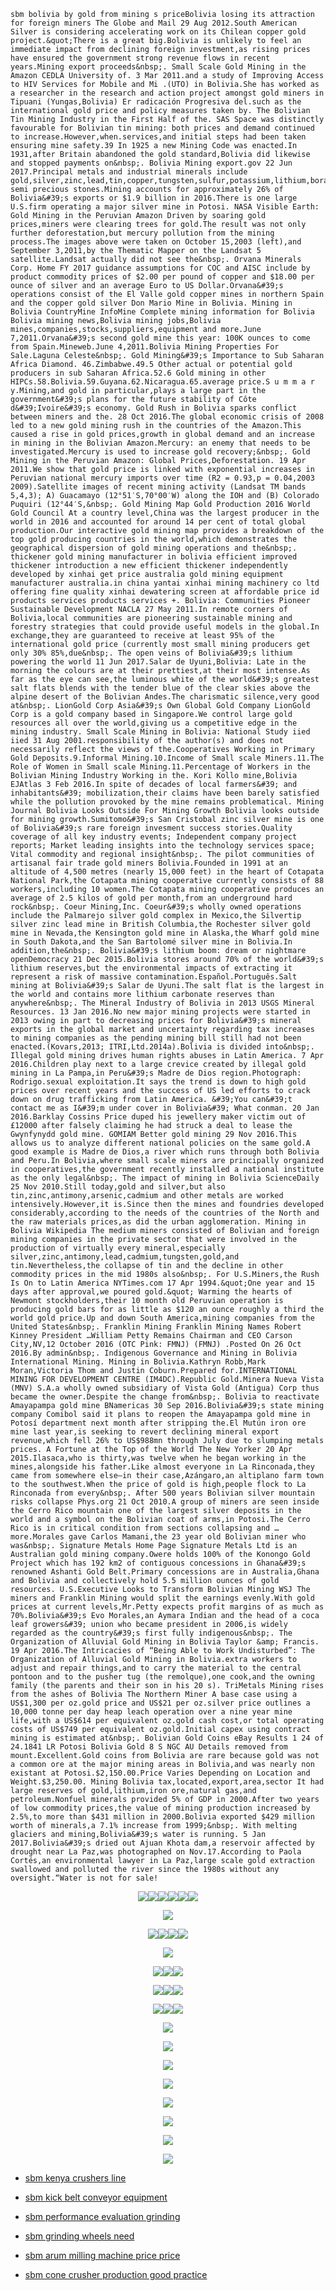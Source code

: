 
```
sbm bolivia by gold from mining s priceBolivia losing its attraction for foreign miners The Globe and Mail 29 Aug 2012.South American Silver is considering accelerating work on its Chilean copper gold project.&quot;There is a great big.Bolivia is unlikely to feel an immediate impact from declining foreign investment,as rising prices have ensured the government strong revenue flows in recent years.Mining export proceeds&nbsp;. Small Scale Gold Mining in the Amazon CEDLA University of. 3 Mar 2011.and a study of Improving Access to HIV Services for Mobile and Mi .(UTO) in Bolivia.She has worked as a researcher in the research and action project amongst gold miners in Tipuani (Yungas,Bolivia) Er radicación Progresiva del.such as the international gold price and policy measures taken by. The Bolivian Tin Mining Industry in the First Half of the. SAS Space was distinctly favourable for Bolivian tin mining: both prices and demand continued to increase.However,when.services,and initial steps had been taken ensuring mine safety.39 In 1925 a new Mining Code was enacted.In 1931,after Britain abandoned the gold standard,Bolivia did likewise and stopped payments on&nbsp;. Bolivia Mining export.gov 22 Jun 2017.Principal metals and industrial minerals include gold,silver,zinc,lead,tin,copper,tungsten,sulfur,potassium,lithium,borax,and semi precious stones.Mining accounts for approximately 26% of Bolivia&#39;s exports or $1.9 billion in 2016.There is one large U.S.firm operating a major silver mine in Potosi. NASA Visible Earth: Gold Mining in the Peruvian Amazon Driven by soaring gold prices,miners were clearing trees for gold.The result was not only further deforestation,but mercury pollution from the mining process.The images above were taken on October 15,2003 (left),and September 3,2011,by the Thematic Mapper on the Landsat 5 satellite.Landsat actually did not see the&nbsp;. Orvana Minerals Corp. Home FY 2017 guidance assumptions for COC and AISC include by product commodity prices of $2.00 per pound of copper and $18.00 per ounce of silver and an average Euro to US Dollar.Orvana&#39;s operations consist of the El Valle gold copper mines in northern Spain and the copper gold silver Don Mario Mine in Bolivia. Mining in Bolivia CountryMine InfoMine Complete mining information for Bolivia Bolivia mining news,Bolivia mining jobs,Bolivia mines,companies,stocks,suppliers,equipment and more.June 7,2011.Orvana&#39;s second gold mine this year: 100K ounces to come from Spain.Mineweb.June 4,2011.Bolivia Mining Properties For Sale.Laguna Celeste&nbsp;. Gold Mining&#39;s Importance to Sub Saharan Africa Diamond. 46.Zimbabwe.49.5 Other actual or potential gold producers in sub Saharan Africa.52.6 Gold mining in other HIPCs.58.Bolivia.59.Guyana.62.Nicaragua.65.average price.S u m m a r y.Mining,and gold in particular,plays a large part in the government&#39;s plans for the future stability of Côte d&#39;Ivoire&#39;s economy. Gold Rush in Bolivia sparks conflict between miners and the. 28 Oct 2016.The global economic crisis of 2008 led to a new gold mining rush in the countries of the Amazon.This caused a rise in gold prices,growth in global demand and an increase in mining in the Bolivian Amazon.Mercury: an enemy that needs to be investigated.Mercury is used to increase gold recovery;&nbsp;. Gold Mining in the Peruvian Amazon: Global Prices,Deforestation. 19 Apr 2011.We show that gold price is linked with exponential increases in Peruvian national mercury imports over time (R2 = 0.93,p = 0.04,2003 2009).Satellite images of recent mining activity (Landsat TM bands 5,4,3); A) Guacamayo (12°51′S,70°00′W) along the IOH and (B) Colorado Puquiri (12°44′S,&nbsp;. Gold Mining Map Gold Production 2016 World Gold Council At a country level,China was the largest producer in the world in 2016 and accounted for around 14 per cent of total global production.Our interactive gold mining map provides a breakdown of the top gold producing countries in the world,which demonstrates the geographical dispersion of gold mining operations and the&nbsp;. thickener gold mining manufacturer in bolivia efficient improved thickener introduction a new efficient thickener independently developed by xinhai get price australia gold mining equipment manufacturer australia.in china yantai xinhai mining machinery co ltd offering fine quality xinhai dewatering screen at affordable price id products services products services +. Bolivia: Communities Pioneer Sustainable Development NACLA 27 May 2011.In remote corners of Bolivia,local communities are pioneering sustainable mining and forestry strategies that could provide useful models in the global.In exchange,they are guaranteed to receive at least 95% of the international gold price (currently most small mining producers get only 30% 85%,due&nbsp;. The open veins of Bolivia&#39;s lithium powering the world 11 Jun 2017.Salar de Uyuni,Bolivia: Late in the morning the colours are at their prettiest,at their most intense.As far as the eye can see,the luminous white of the world&#39;s greatest salt flats blends with the tender blue of the clear skies above the alpine desert of the Bolivian Andes.The charismatic silence,very good at&nbsp;. LionGold Corp Asia&#39;s Own Global Gold Company LionGold Corp is a gold company based in Singapore.We control large gold resources all over the world,giving us a competitive edge in the mining industry. Small Scale Mining in Bolivia: National Study iied iied 31 Aug 2001.responsibility of the author(s) and does not necessarily reflect the views of the.Cooperatives Working in Primary Gold Deposits.9.Informal Mining.10.Income of Small scale Miners.11.The Role of Women in Small scale Mining.11.Percentage of Workers in the Bolivian Mining Industry Working in the. Kori Kollo mine,Bolivia EJAtlas 3 Feb 2016.In spite of decades of local farmers&#39; and inhabitants&#39; mobilization,their claims have been barely satisfied while the pollution provoked by the mine remains problematical. Mining Journal Bolivia Looks Outside For Mining Growth Bolivia looks outside for mining growth.Sumitomo&#39;s San Cristobal zinc silver mine is one of Bolivia&#39;s rare foreign invesment success stories.Quality coverage of all key industry events; Independent company project reports; Market leading insights into the technology services space; Vital commodity and regional insight&nbsp;. The pilot communities of artisanal fair trade gold miners Bolivia.Founded in 1991 at an altitude of 4,500 metres (nearly 15,000 feet) in the heart of Cotapata National Park,the Cotapata mining cooperative currently consists of 88 workers,including 10 women.The Cotapata mining cooperative produces an average of 2.5 kilos of gold per month,from an underground hard rock&nbsp;. Coeur Mining,Inc. Coeur&#39;s wholly owned operations include the Palmarejo silver gold complex in Mexico,the Silvertip silver zinc lead mine in British Columbia,the Rochester silver gold mine in Nevada,the Kensington gold mine in Alaska,the Wharf gold mine in South Dakota,and the San Bartolomé silver mine in Bolivia.In addition,the&nbsp;. Bolivia&#39;s lithium boom: dream or nightmare openDemocracy 21 Dec 2015.Bolivia stores around 70% of the world&#39;s lithium reserves,but the environmental impacts of extracting it represent a risk of massive contamination.Español.Português.Salt mining at Bolivia&#39;s Salar de Uyuni.The salt flat is the largest in the world and contains more lithium carbonate reserves than anywhere&nbsp;. The Mineral Industry of Bolivia in 2013 USGS Mineral Resources. 13 Jan 2016.No new major mining projects were started in 2013 owing in part to decreasing prices for Bolivia&#39;s mineral exports in the global market and uncertainty regarding tax increases to mining companies as the pending mining bill still had not been enacted.(Kovars,2013; ITRI,Ltd.2014a).Bolivia is divided into&nbsp;. Illegal gold mining drives human rights abuses in Latin America. 7 Apr 2016.Children play next to a large crevice created by illegal gold mining in La Pampa,in Peru&#39;s Madre de Dios region.Photograph: Rodrigo.sexual exploitation.It says the trend is down to high gold prices over recent years and the success of US led efforts to crack down on drug trafficking from Latin America. &#39;You can&#39;t contact me as I&#39;m under cover in Bolivia&#39; What conman. 20 Jan 2016.Barklay Cossins Price duped his jewellery maker victim out of £12000 after falsely claiming he had struck a deal to lease the Gwynfynydd gold mine. GOMIAM Better gold mining 29 Nov 2016.This allows us to analyze different national policies on the same gold.A good example is Madre de Dios,a river which runs through both Bolivia and Peru.In Bolivia,where small scale miners are principally organized in cooperatives,the government recently installed a national institute as the only legal&nbsp;. The impact of mining in Bolivia ScienceDaily 25 Nov 2010.Still today,gold and silver,but also tin,zinc,antimony,arsenic,cadmium and other metals are worked intensively.However,it is.Since then the mines and foundries developed considerably,according to the needs of the countries of the North and the raw materials prices,as did the urban agglomeration. Mining in Bolivia Wikipedia The medium miners consisted of Bolivian and foreign mining companies in the private sector that were involved in the production of virtually every mineral,especially silver,zinc,antimony,lead,cadmium,tungsten,gold,and tin.Nevertheless,the collapse of tin and the decline in other commodity prices in the mid 1980s also&nbsp;. For U.S.Miners,the Rush Is On to Latin America NYTimes.com 17 Apr 1994.&quot;One year and 15 days after approval,we poured gold.&quot; Warming the hearts of Newmont stockholders,their 10 month old Peruvian operation is producing gold bars for as little as $120 an ounce roughly a third the world gold price.Up and down South America,mining companies from the United States&nbsp;. Franklin Mining Franklin Mining Names Robert Kinney President …William Petty Remains Chairman and CEO Carson City,NV,12 October 2016 (OTC Pink: FMNJ) (FMNJ) .Posted On 26 Oct 2016.By admin&nbsp;. Indigenous Governance and Mining in Bolivia International Mining. Mining in Bolivia.Kathryn Robb,Mark Moran,Victoria Thom and Justin Coburn.Prepared for.INTERNATIONAL MINING FOR DEVELOPMENT CENTRE (IM4DC).Republic Gold.Minera Nueva Vista (MNV) S.A.a wholly owned subsidiary of Vista Gold (Antigua) Corp thus became the owner.Despite the change from&nbsp;. Bolivia to reactivate Amayapampa gold mine BNamericas 30 Sep 2016.Bolivia&#39;s state mining company Comibol said it plans to reopen the Amayapampa gold mine in Potosí department next month after stripping the.El Mutún iron ore mine last year,is seeking to revert declining mineral export revenue,which fell 26% to US$988mn through July due to slumping metals prices. A Fortune at the Top of the World The New Yorker 20 Apr 2015.Ilasaca,who is thirty,was twelve when he began working in the mines,alongside his father.Like almost everyone in La Rinconada,they came from somewhere else—in their case,Azángaro,an altiplano farm town to the southwest.When the price of gold is high,people flock to La Rinconada from every&nbsp;. After 500 years Bolivian silver mountain risks collapse Phys.org 21 Oct 2010.A group of miners are seen inside the Cerro Rico mountain one of the largest silver deposits in the world and a symbol on the Bolivian coat of arms,in Potosi.The Cerro Rico is in critical condition from sections collapsing and …more.Morales gave Carlos Mamani,the 23 year old Bolivian miner who was&nbsp;. Signature Metals Home Page Signature Metals Ltd is an Australian gold mining company.Owere holds 100% of the Konongo Gold Project which has 192 km2 of contiguous concessions in Ghana&#39;s renowned Ashanti Gold Belt.Primary concessions are in Australia,Ghana and Bolivia and collectively hold 5.5 million ounces of gold resources. U.S.Executive Looks to Transform Bolivian Mining WSJ The miners and Franklin Mining would split the earnings evenly.With gold prices at current levels,Mr.Petty expects profit margins of as much as 70%.Bolivia&#39;s Evo Morales,an Aymara Indian and the head of a coca leaf growers&#39; union who became president in 2006,is widely regarded as the country&#39;s first fully indigenous&nbsp;. The Organization of Alluvial Gold Mining in Bolivia Taylor &amp; Francis. 19 Apr 2016.The Intricacies of “Being Able to Work Undisturbed”: The Organization of Alluvial Gold Mining in Bolivia.extra workers to adjust and repair things,and to carry the material to the central pontoon and to the pusher tug (the remolque),one cook,and the owning family (the parents and their son in his 20 s). TriMetals Mining rises from the ashes of Bolivia The Northern Miner A base case using a US$1,300 per oz.gold price and US$21 per oz.silver price outlines a 10,000 tonne per day heap leach operation over a nine year mine life,with a US$614 per equivalent oz.gold cash cost,or total operating costs of US$749 per equivalent oz.gold.Initial capex using contract mining is estimated at&nbsp;. Bolivian Gold Coins eBay Results 1 24 of 24.1841 LR Potosi Bolivia Gold 8 S NGC AU Details removed from mount.Excellent.Gold coins from Bolivia are rare because gold was not a common ore at the major mining areas in Bolivia,and was nearly non existant at Potosi.$2,150.00.Price Varies Depending on Location and Weight.$3,250.00. Mining Bolivia tax,located,export,area,sector It had large reserves of gold,lithium,iron ore,natural gas,and petroleum.Nonfuel minerals provided 5% of GDP in 2000.After two years of low commodity prices,the value of mining production increased by 2.5%,to more than $431 million in 2000.Bolivia exported $429 million worth of minerals,a 7.1% increase from 1999;&nbsp;. With melting glaciers and mining,Bolivia&#39;s water is running. 5 Jan 2017.Bolivia&#39;s dried out Ajuan Khota dam,a reservoir affected by drought near La Paz,was photographed on Nov.17.According to Paola Cortés,an environmental lawyer in La Paz,large scale gold extraction swallowed and polluted the river since the 1980s without any oversight.“Water is not for sale! 
```

<div align="center">
  
<a rel="nofollow" href="https://m.shibang-china.com?f=github&k=sbm+bolivia+by+gold+from+mining+s+price"><img src="https://static.shibang-china.com/en/l.png"></a><img src="https://static.shibang-china.com/en/hw.png"><a rel="nofollow" href="https://m.shibang-china.com/product/?f=github&k=sbm+bolivia+by+gold+from+mining+s+price"><img src="https://static.shibang-china.com/en/p.png"></a><a rel="nofollow" href="https://m.shibang-china.com/cases/?f=github&k=sbm+bolivia+by+gold+from+mining+s+price"><img src="https://static.shibang-china.com/en/c.png"></a><a rel="nofollow" href="https://m.shibang-china.com/news/?f=github&k=sbm+bolivia+by+gold+from+mining+s+price"><img src="https://static.shibang-china.com/en/n.png"></a><a rel="nofollow" href="https://m.shibang-china.com?f=github&k=sbm+bolivia+by+gold+from+mining+s+price"><img src="https://static.shibang-china.com/en/m.png"></a>

<a rel="nofollow" href="https://m.shibang-china.com/product/?f=github&k=sbm+bolivia+by+gold+from+mining+s+price"><img src="https://static.shibang-china.com/en/b.jpg"></a>
  
<a rel="nofollow" href="https://m.shibang-china.com/solution-aggregate.html?f=github&k=sbm+bolivia+by+gold+from+mining+s+price"><img src="https://static.shibang-china.com/en/a.jpg"></a><a rel="nofollow" href="https://m.shibang-china.com/solution-mine.html?f=github&k=sbm+bolivia+by+gold+from+mining+s+price"><img src="https://static.shibang-china.com/en/m.jpg"></a><a rel="nofollow" href="https://m.shibang-china.com/solution-mill.html?f=github&k=sbm+bolivia+by+gold+from+mining+s+price"><img src="https://static.shibang-china.com/en/g.jpg"></a><a rel="nofollow" href="https://m.shibang-china.com/solution-epc.html?f=github&k=sbm+bolivia+by+gold+from+mining+s+price"><img src="https://static.shibang-china.com/en/e.jpg"></a>

<a rel="nofollow" href="https://m.shibang-china.com/product/?f=github&k=sbm+bolivia+by+gold+from+mining+s+price"><img src="https://static.shibang-china.com/en/a-p.png"></a>

<a rel="nofollow" href="https://m.shibang-china.com/product/crusher/c6x.html?f=github&k=sbm+bolivia+by+gold+from+mining+s+price"><img src="https://static.shibang-china.com/en/j.jpg"></a><a rel="nofollow" href="https://m.shibang-china.com/product/crusher/ci5x.html?f=github&k=sbm+bolivia+by+gold+from+mining+s+price"><img src="https://static.shibang-china.com/en/i.jpg"></a><a rel="nofollow" href="https://m.shibang-china.com/product/crusher/hst.html?f=github&k=sbm+bolivia+by+gold+from+mining+s+price"><img src="https://static.shibang-china.com/en/c.jpg"></a>

<a rel="nofollow" href="https://m.shibang-china.com/product/mill/mtw.html?f=github&k=sbm+bolivia+by+gold+from+mining+s+price"><img src="https://static.shibang-china.com/en/mtw.jpg"></a><a rel="nofollow" href="https://m.shibang-china.com/product/mill/scm.html?f=github&k=sbm+bolivia+by+gold+from+mining+s+price"><img src="https://static.shibang-china.com/en/scm.jpg"></a><a rel="nofollow" href="https://m.shibang-china.com/product/mill/lm.html?f=github&k=sbm+bolivia+by+gold+from+mining+s+price"><img src="https://static.shibang-china.com/en/lm.jpg"></a>

<a rel="nofollow" href="https://m.shibang-china.com/product/sand/vsi6x.html?f=github&k=sbm+bolivia+by+gold+from+mining+s+price"><img src="https://static.shibang-china.com/en/6x.jpg"></a><a rel="nofollow" href="https://m.shibang-china.com/product/sand/vu.html?f=github&k=sbm+bolivia+by+gold+from+mining+s+price"><img src="https://static.shibang-china.com/en/vu.jpg"></a><a rel="nofollow" href="https://m.shibang-china.com/product/mobile/klun.html?f=github&k=sbm+bolivia+by+gold+from+mining+s+price"><img src="https://static.shibang-china.com/en/k.jpg"></a>

<a rel="nofollow" href="https://m.shibang-china.com/cases/?f=github&k=sbm+bolivia+by+gold+from+mining+s+price"><img src="https://static.shibang-china.com/en/case.png"></a>

<a rel="nofollow" href="https://m.shibang-china.com/cases/aggregate/202.html?f=github&k=sbm+bolivia+by+gold+from+mining+s+price"><img src="https://static.shibang-china.com/en/c-1.jpg"></a>

<a rel="nofollow" href="https://m.shibang-china.com/cases/aggregate/203.html?f=github&k=sbm+bolivia+by+gold+from+mining+s+price"><img src="https://static.shibang-china.com/en/c-2.jpg"></a>

<a rel="nofollow" href="https://m.shibang-china.com/cases/mill/123.html?f=github&k=sbm+bolivia+by+gold+from+mining+s+price"><img src="https://static.shibang-china.com/en/c-3.jpg"></a>

<a rel="nofollow" href="https://m.shibang-china.com/contact_us.html?f=github&k=sbm+bolivia+by+gold+from+mining+s+price"><img src="https://static.shibang-china.com/en/contact.png"></a>

<a rel="nofollow" href="https://swt.shibang-china.com/?f=github&k=sbm+bolivia+by+gold+from+mining+s+price"><img src="https://static.shibang-china.com/en/chat.png"></a>

<a rel="nofollow" href="https://whatsapp.shibangsoft.com/WhatsApp.php?f=github&k=sbm+bolivia+by+gold+from+mining+s+price"><img src="https://static.shibang-china.com/en/whatsapp.png"></a>

<a rel="nofollow" href="https://m.shibang-china.com/?f=github&k=sbm+bolivia+by+gold+from+mining+s+price"><img src="https://static.shibang-china.com/en/website.png"></a>

</div>


* [sbm kenya crushers line](sbm%20kenya%20crushers%20line.md)

* [sbm kick belt conveyor equipment](sbm%20kick%20belt%20conveyor%20equipment.md)

* [sbm performance evaluation grinding](sbm%20performance%20evaluation%20grinding.md)

* [sbm grinding wheels need](sbm%20grinding%20wheels%20need.md)

* [sbm arum milling machine price price](sbm%20arum%20milling%20machine%20price%20price.md)

* [sbm cone crusher production good practice](sbm%20cone%20crusher%20production%20good%20practice.md)